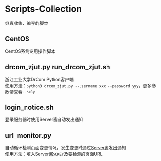 # Scripts-Collection

呉真收集、编写的脚本

## CentOS

CentOS系统专用操作脚本

## drcom_zjut.py run_drcom_zjut.sh

浙江工业大学DrCom Python客户端  
使用方法：`python3 drcom_zjut.py --username xxx --password yyy`，更多参数请查看`--help`  

## login_notice.sh

登录服务器时使用Server酱自动发出通知

## url_monitor.py

自动循环检测页面变更情况，发生变更时通过[Server酱](http://sc.ftqq.com/?c=code)发出通知  
使用方法：填入Server酱`SCKEY`及要检测的页面URL
